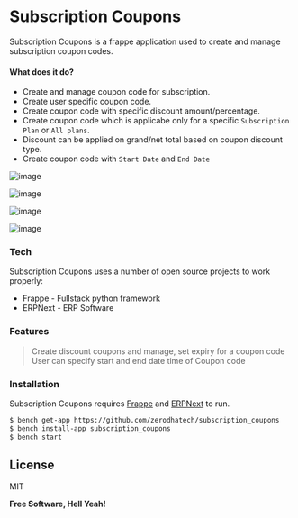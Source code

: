 # Subscription Coupons
Subscription Coupons is a frappe application used to create and manage subscription coupon codes.

#### What does it do?
  - Create and manage coupon code for subscription.
  - Create user specific coupon code. 
  - Create coupon code with specific discount amount/percentage.
  - Create coupon code which is applicabe only for a specific `Subscription Plan` or `All plans`.
  - Discount can be applied on grand/net total based on coupon discount type.
  - Create coupon code with `Start Date` and `End Date`

![image](https://user-images.githubusercontent.com/11792643/57429953-bff30800-724b-11e9-9d5c-ce75f5dfdfa1.png)

![image](https://user-images.githubusercontent.com/11792643/57430003-e5801180-724b-11e9-8087-f5520cb3bcaf.png)

![image](https://user-images.githubusercontent.com/11792643/57430044-fd579580-724b-11e9-8e3b-8e380fc0a7f6.png)


![image](https://user-images.githubusercontent.com/11792643/57430187-79ea7400-724c-11e9-8720-eb8830676606.png)
### Tech

Subscription Coupons uses a number of open source projects to work properly:

* Frappe - Fullstack python framework
* ERPNext - ERP Software

### Features
> Create discount coupons and manage, set expiry for a coupon code
> User can specify start and end date time of Coupon code 

### Installation

Subscription Coupons requires [Frappe](https://github.com/frappe/frappe) and [ERPNext](https://github.com/frappe/erpnext) to run.


```sh
$ bench get-app https://github.com/zerodhatech/subscription_coupons
$ bench install-app subscription_coupons
$ bench start
```



License
----

MIT


**Free Software, Hell Yeah!**

